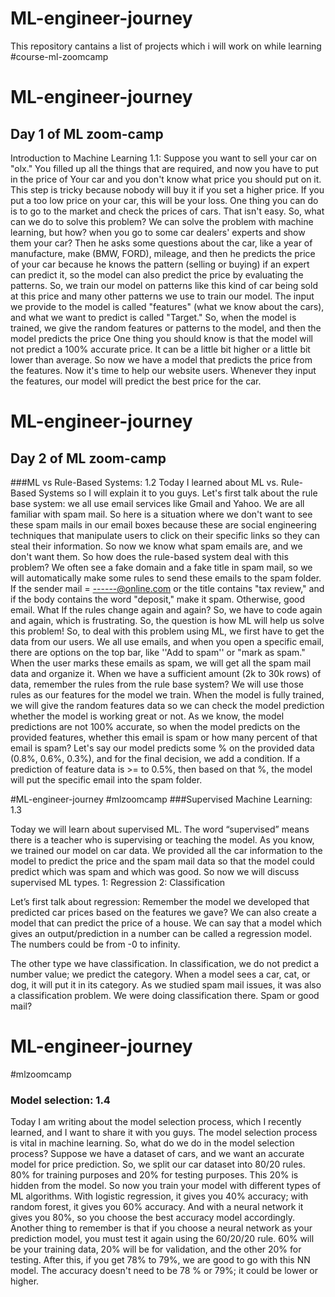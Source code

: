 # ML-engineer-journey
This repository cantains a list of projects which i will work on while learning #course-ml-zoomcamp


# ML-engineer-journey

## Day 1 of ML zoom-camp

Introduction to Machine Learning 1.1:
Suppose you want to sell your car on "olx." You filled up all the things that are required, and now you have to put in the price of
Your car and you don't know what price you should put on it. This step is tricky because nobody will buy it if you set a higher price.
If you put a too low price on your car, this will be your loss. One thing you can do is to go to the market and check the prices of cars.
That isn't easy. So, what can we do to solve this problem?
We can solve the problem with machine learning, but how? when you go to some car dealers' experts and show them your car? Then he asks some questions about the car, like a year of manufacture, make (BMW, FORD), mileage, and then he predicts the price of your car because he knows the pattern (selling or buying) if an expert can predict it, so the model can also predict the price by evaluating the patterns. So, we train our model on patterns like this kind of car being sold at this price and many other patterns we use to train our model. The input we provide to the model is called "features" (what we know about the cars), and what we want to predict is called "Target." So, when the model is trained, we give the random features or patterns to the model, and then the model predicts the price One thing you should know is that the model will not predict a 100% accurate price. It can be a little bit higher or a little bit lower than average. So now we have a model that predicts the price from the features. Now it's time to help our website users. Whenever they input the features, our model will predict the best price for the car.

# ML-engineer-journey
## Day 2 of ML zoom-camp
###ML vs Rule-Based Systems: 1.2
Today I learned about ML vs. Rule-Based Systems so I will explain it to you guys.
Let's first talk about the rule base system: we all use email services like Gmail and Yahoo. We are all familiar with spam mail. So here is a situation where we don't want to see these spam mails in our email boxes because these are social engineering techniques that manipulate users to click on their specific links so they can steal their information. So now we know what spam emails are, and we don't want them. So how does the rule-based system deal with this problem? We often see a fake domain and a fake title in spam mail, so we will automatically make some rules to send these emails to the spam folder. If the sender mail = ------@online.com or the title contains "tax review," and if the body contains the word "deposit," make it spam. Otherwise, good email.
What If the rules change again and again? So, we have to code again and again, which is frustrating.
So, the question is how ML will help us solve this problem!
So, to deal with this problem using ML, we first have to get the data from our users. We all use emails, and when you open a specific email, there are options on the top bar, like ''Add to spam'' or "mark as spam." When the user marks these emails as spam, we will get all the spam mail data and organize it. When we have a sufficient amount (2k to 30k rows) of data, remember the rules from the rule base system? We will use those rules as our features for the model we train. When the model is fully trained, we will give the random features data so we can check the model prediction whether the model is working great or not. As we know, the model predictions are not 100% accurate, so when the model predicts on the provided features, whether this email is spam or how many percent of that email is spam? Let's say our model predicts some % on the provided data (0.8%, 0.6%, 0.3%), and for the final decision, we add a condition. If a prediction of feature data is >= to 0.5%, then based on that %, the model will put the specific email into the spam folder.


#ML-engineer-journey
#mlzoomcamp
###Supervised Machine Learning: 1.3

Today we will learn about supervised ML. The word “supervised” means there is a teacher who is supervising or teaching the model. As you know, we trained our model on car data. We provided all the car information to the model to predict the price and the spam mail data so that the model could predict which was spam and which was good.
So now we will discuss supervised ML types.
1: Regression
2: Classification
 
Let’s first talk about regression:
Remember the model we developed that predicted car prices based on the features we gave? We can also create a model that can predict the price of a house. We can say that a model which gives an output/prediction in a number can be called a regression model. The numbers could be from -0 to infinity.
 
The other type we have classification.
In classification, we do not predict a number value; we predict the category.
When a model sees a car, cat, or dog, it will put it in its category.
As we studied spam mail issues, it was also a classification problem. We were doing classification there. Spam or good mail?

# ML-engineer-journey
#mlzoomcamp
### Model selection: 1.4

Today I am writing about the model selection process, which I recently learned, and I want to share it with you guys. The model selection process is vital in machine learning.
So, what do we do in the model selection process?
Suppose we have a dataset of cars, and we want an accurate model for price prediction.
So, we split our car dataset into 80/20 rules. 80% for training purposes and 20% for testing purposes.
This 20% is hidden from the model.
So now you train your model with different types of ML algorithms.
With logistic regression, it gives you 40% accuracy; with random forest, it gives you 60% accuracy.
And with a neural network it gives you 80%, so you choose the best accuracy model accordingly.
Another thing to remember is that if you choose a neural network as your prediction model, you must test it again using the 60/20/20 rule. 60% will be your training data, 20% will be for validation, and the other 20% for testing.
After this, if you get 78% to 79%, we are good to go with this NN model. The accuracy doesn't need to be 78 % or 79%; it could be lower or higher.









